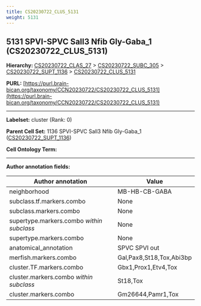 ```yaml
---
title: CS20230722_CLUS_5131
weight: 5131
---
```

## 5131 SPVI-SPVC Sall3 Nfib Gly-Gaba_1 (CS20230722_CLUS_5131)
<b>Hierarchy: </b>
[CS20230722_CLAS_27](../CS20230722_CLAS_27) >
[CS20230722_SUBC_305](../CS20230722_SUBC_305) >
[CS20230722_SUPT_1136](../CS20230722_SUPT_1136) >
[CS20230722_CLUS_5131](../CS20230722_CLUS_5131)

**PURL:** [https://purl.brain-bican.org/taxonomy/CCN20230722/CS20230722_CLUS_5131](https://purl.brain-bican.org/taxonomy/CCN20230722/CS20230722_CLUS_5131)

---


**Labelset:** cluster (Rank: 0)

**Parent Cell Set:** 1136 SPVI-SPVC Sall3 Nfib Gly-Gaba_1 ([CS20230722_SUPT_1136](../CS20230722_SUPT_1136))



**Cell Ontology Term:** 

[MARKER GENES.]: #


---

[TRANSFERRED ANNOTATIONS.]: #


[AUTHOR ANNOTATION FIELDS.]: #


**Author annotation fields:**

| Author annotation | Value |
|-------------------|-------|
|neighborhood|MB-HB-CB-GABA|
|subclass.tf.markers.combo|None|
|subclass.markers.combo|None|
|supertype.markers.combo _within subclass_|None|
|supertype.markers.combo|None|
|anatomical_annotation|SPVC SPVI out|
|merfish.markers.combo|Gal,Pax8,St18,Tox,Abi3bp|
|cluster.TF.markers.combo|Gbx1,Prox1,Etv4,Tox|
|cluster.markers.combo _within subclass_|St18,Tox|
|cluster.markers.combo|Gm26644,Pamr1,Tox|
